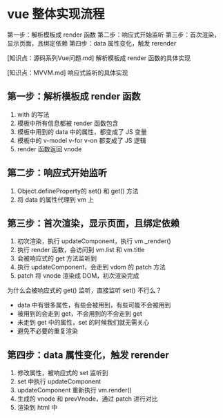 # vue 整体实现流程

第一步：解析模板成 render 函数
第二步：响应式开始监听
第三步：首次渲染，显示页面，且绑定依赖
第四步：data 属性变化，触发 rerender

[知识点：源码系列Vue问题.md] 解析模板成 render 函数的具体实现

[知识点：MVVM.md] 响应式监听的具体实现

## 第一步：解析模板成 render 函数
1. with 的写法
2. 模板中所有信息都被 render 函数包含
3. 模板中用到的 data 中的属性，都变成了 JS 变量
4. 模板中的 v-model v-for v-on 都变成了 JS 逻辑
5. render 函数返回 vnode

## 第二步：响应式开始监听
1. Object.defineProperty的 set() 和 get() 方法
2. 将 data 的属性代理到 vm 上

## 第三步：首次渲染，显示页面，且绑定依赖
1. 初次渲染，执行 updateComponent，执行 vm._render()
2. 执行 render 函数，会访问到 vm.list 和 vm.title
3. 会被响应式的 get 方法监听到
4. 执行 updateComponent，会走到 vdom 的 patch 方法
5. patch 将 vnode 渲染成 DOM，初次渲染完成

为什么会被响应式的 get() 监听，直接监听 set() 不行么？
- data 中有很多属性，有些会被用到，有些可能不会被用到
- 被用到的会走到 get，不会用到的不会走到 get
- 未走到 get 中的属性，set 的时候我们就无需关心
- 避免不必要的重复渲染

## 第四步：data 属性变化，触发 rerender
1. 修改属性，被响应式的 set 监听到
2. set 中执行 updateComponent
3. updateComponent 重新执行 vm.render()
4. 生成的 vnode 和 prevVnode，通过 patch 进行对比
5. 渲染到 html 中